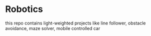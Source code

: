 # Robotics
this repo contains light-weighted projects like line follower, obstacle avoidance, maze solver, mobile controlled car 
